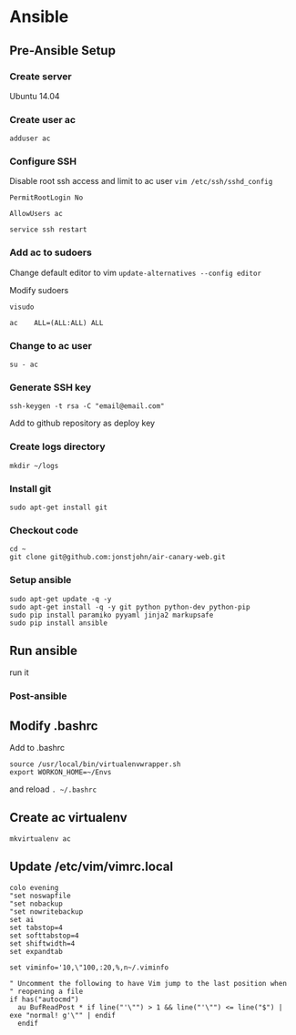 # Ansible

## Pre-Ansible Setup

### Create server
Ubuntu 14.04

### Create user ac
`adduser ac`

### Configure SSH
Disable root ssh access and limit to ac user
`vim /etc/ssh/sshd_config`

`PermitRootLogin No`

`AllowUsers ac`

`service ssh restart`

### Add ac to sudoers
Change default editor to vim
`update-alternatives --config editor`

Modify sudoers

`visudo`

`ac    ALL=(ALL:ALL) ALL`

### Change to ac user

`su - ac`

### Generate SSH key

`ssh-keygen -t rsa -C "email@email.com"`

Add to github repository as deploy key

### Create logs directory

    mkdir ~/logs
    
### Install git

`sudo apt-get install git`
    
### Checkout code

    cd ~
    git clone git@github.com:jonstjohn/air-canary-web.git
    
### Setup ansible

    sudo apt-get update -q -y
    sudo apt-get install -q -y git python python-dev python-pip
    sudo pip install paramiko pyyaml jinja2 markupsafe
    sudo pip install ansible
    
## Run ansible

run it

### Post-ansible

## Modify .bashrc
Add to .bashrc

    source /usr/local/bin/virtualenvwrapper.sh
    export WORKON_HOME=~/Envs

and reload `. ~/.bashrc`

## Create ac virtualenv

`mkvirtualenv ac`

## Update /etc/vim/vimrc.local

    colo evening
    "set noswapfile
    "set nobackup
    "set nowritebackup
    set ai
    set tabstop=4
    set softtabstop=4
    set shiftwidth=4
    set expandtab

    set viminfo='10,\"100,:20,%,n~/.viminfo

    " Uncomment the following to have Vim jump to the last position when
    " reopening a file
    if has("autocmd")
      au BufReadPost * if line("'\"") > 1 && line("'\"") <= line("$") | exe "normal! g'\"" | endif
      endif

